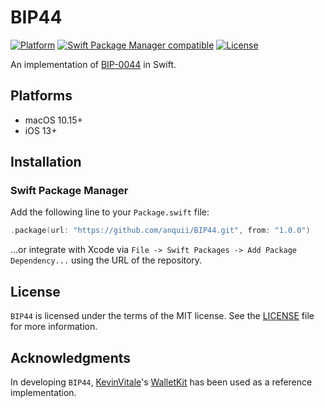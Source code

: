 # BIP44

[![Platform](https://img.shields.io/badge/Platforms-macOS%20%7C%20iOS-blue)](#platforms)
[![Swift Package Manager compatible](https://img.shields.io/badge/SPM-compatible-orange)](#swift-package-manager)
[![License](https://img.shields.io/badge/license-MIT-green.svg)](https://github.com/anquii/BIP44/blob/main/LICENSE)

An implementation of [BIP-0044](https://github.com/bitcoin/bips/blob/master/bip-0044.mediawiki) in Swift.

## Platforms
- macOS 10.15+
- iOS 13+

## Installation

### Swift Package Manager

Add the following line to your `Package.swift` file:
```swift
.package(url: "https://github.com/anquii/BIP44.git", from: "1.0.0")
```
...or integrate with Xcode via `File -> Swift Packages -> Add Package Dependency...` using the URL of the repository.

## License

`BIP44` is licensed under the terms of the MIT license. See the [LICENSE](LICENSE) file for more information.

## Acknowledgments

In developing `BIP44`, [KevinVitale](https://github.com/KevinVitale)'s [WalletKit](https://github.com/KevinVitale/WalletKit) has been used as a reference implementation.
